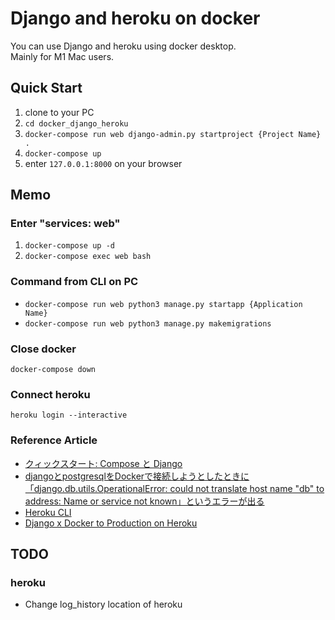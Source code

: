 # Django and heroku on docker 
You can use Django and heroku using docker desktop.  
Mainly for M1 Mac users.

## Quick Start
1. clone to your PC
1. `cd docker_django_heroku`
1. `docker-compose run web django-admin.py startproject {Project Name} .`
1. `docker-compose up`
1. enter `127.0.0.1:8000` on your browser

## Memo
### Enter "services: web"
1. `docker-compose up -d`
1. `docker-compose exec web bash`

### Command from CLI on PC
- `docker-compose run web python3 manage.py startapp {Application Name}`
- `docker-compose run web python3 manage.py makemigrations`

### Close docker
`docker-compose down`

### Connect heroku
`heroku login --interactive`

### Reference Article
- [クィックスタート: Compose と Django](https://docs.docker.jp/compose/django.html)
- [djangoとpostgresqlをDockerで接続しようとしたときに「django.db.utils.OperationalError: could not translate host name "db" to address: Name or service not known」というエラーが出る](https://qiita.com/takos/items/c04ac2a64d519894ee13)
- [Heroku CLI](https://devcenter.heroku.com/ja/articles/heroku-cli)
- [Django x Docker to Production on Heroku](https://www.codingforentrepreneurs.com/blog/django-docker-production-heroku/)
## TODO
### heroku
- Change log_history location of heroku

